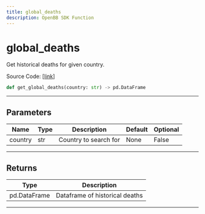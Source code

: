 ```yaml
---
title: global_deaths
description: OpenBB SDK Function
---
```


# global_deaths

Get historical deaths for given country.

Source Code: [[link](https://github.com/OpenBB-finance/OpenBBTerminal/tree/main/openbb_terminal/alternative/covid/covid_model.py#L73)]

```python
def get_global_deaths(country: str) -> pd.DataFrame
```

---

## Parameters

| Name | Type | Description | Default | Optional |
| ---- | ---- | ----------- | ------- | -------- |
| country | str | Country to search for | None | False |


---

## Returns

| Type | Description |
| ---- | ----------- |
| pd.DataFrame | Dataframe of historical deaths |
---

